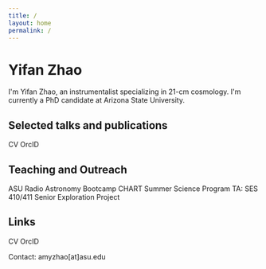 ```yaml
---
title: /
layout: home
permalink: /
---
```


# Yifan Zhao

I'm Yifan Zhao, an instrumentalist specializing in 21-cm cosmology. I'm currently a PhD candidate at Arizona State University.

## Selected talks and publications
CV
OrcID

## Teaching and Outreach
ASU Radio Astronomy Bootcamp
CHART
Summer Science Program
TA: SES 410/411 Senior Exploration Project

## Links
CV
OrcID

Contact: amyzhao[at]asu.edu
